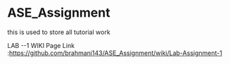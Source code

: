 # ASE_Assignment
this is used to store all tutorial work

LAB --1
WIKI Page Link :https://github.com/brahmani143/ASE_Assignment/wiki/Lab-Assignment-1
